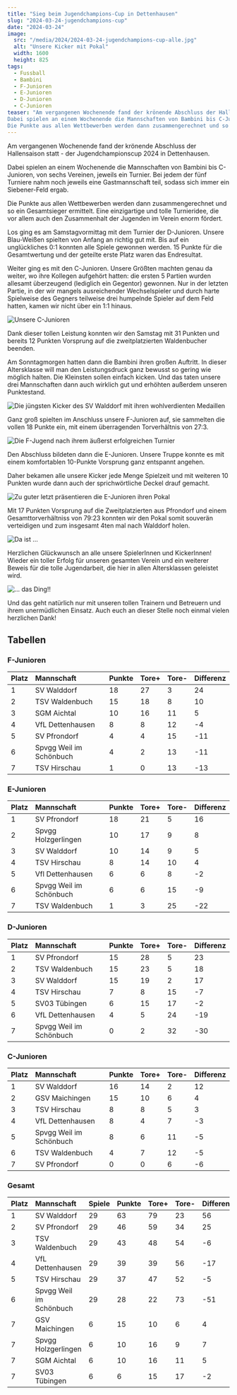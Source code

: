 ```yaml
---
title: "Sieg beim Jugendchampions-Cup in Dettenhausen"
slug: "2024-03-24-jugendchampions-cup"
date: "2024-03-24"
image:
  src: "/media/2024/2024-03-24-jugendchampions-cup-alle.jpg"
  alt: "Unsere Kicker mit Pokal"
  width: 1600
  height: 825
tags:
  - Fussball
  - Bambini
  - F-Junioren
  - E-Junioren
  - D-Junioren
  - C-Junioren
teaser: "Am vergangenen Wochenende fand der krönende Abschluss der Hallensaison statt - der Jugendchampionscup 2024 in Dettenhausen.
Dabei spielen an einem Wochenende die Mannschaften von Bambini bis C-Junioren, von sechs Vereinen, jeweils ein Turnier.
Die Punkte aus allen Wettbewerben werden dann zusammengerechnet und so ein Gesamtsieger ermittelt."
---
```

Am vergangenen Wochenende fand der krönende Abschluss der Hallensaison statt - der Jugendchampionscup 2024 in Dettenhausen.

Dabei spielen an einem Wochenende die Mannschaften von Bambini bis C-Junioren, von sechs Vereinen, jeweils ein Turnier. Bei jedem der fünf Turniere nahm noch jeweils eine Gastmannschaft teil, sodass sich immer ein Siebener-Feld ergab.

Die Punkte aus allen Wettbewerben werden dann zusammengerechnet und so ein Gesamtsieger ermittelt. Eine einzigartige und tolle Turnieridee, die vor allem auch den Zusammenhalt der Jugenden im Verein enorm fördert.

Los ging es am Samstagvormittag mit dem Turnier der D-Junioren. Unsere Blau-Weißen spielten von Anfang an richtig gut mit. Bis auf ein unglückliches 0:1 konnten alle Spiele gewonnen werden. 15 Punkte für die Gesamtwertung und der geteilte erste Platz waren das Endresultat.

Weiter ging es mit den C-Junioren. Unsere Größten machten genau da weiter, wo ihre Kollegen aufgehört hatten: die ersten 5 Partien wurden allesamt überzeugend (lediglich ein Gegentor) gewonnen. Nur in der letzten Partie, in der wir mangels ausreichender Wechselspieler und durch harte Spielweise des Gegners teilweise drei humpelnde Spieler auf dem Feld hatten, kamen wir nicht über ein 1:1 hinaus.

![Unsere C-Junioren](/media/2024/2024-03-24-jugendchampions-cup-c.jpg)

Dank dieser tollen Leistung konnten wir den Samstag mit 31 Punkten und bereits 12 Punkten Vorsprung auf die zweitplatzierten Waldenbucher beenden.

Am Sonntagmorgen hatten dann die Bambini ihren großen Auftritt. In dieser Altersklasse will man den Leistungsdruck ganz bewusst so gering wie möglich halten. Die Kleinsten sollen einfach kicken. Und das taten unsere drei Mannschaften dann auch wirklich gut und erhöhten außerdem unseren Punktestand.

![Die jüngsten Kicker des SV Walddorf mit ihren wohlverdienten Medaillen](/media/2024/2024-03-24-jugendchampions-cup-bambini.jpg)

Ganz groß spielten im Anschluss unsere F-Junioren auf, sie sammelten die vollen 18 Punkte ein, mit einem überragenden Torverhältnis von 27:3.

![Die F-Jugend nach ihrem äußerst erfolgreichen Turnier](/media/2024/2024-03-24-jugendchampions-cup-f.jpg)

Den Abschluss bildeten dann die E-Junioren. Unsere Truppe konnte es mit einem komfortablen 10-Punkte Vorsprung ganz entspannt angehen.

Daher bekamen alle unsere Kicker jede Menge Spielzeit und mit weiteren 10 Punkten wurde dann auch der sprichwörtliche Deckel drauf gemacht.

![Zu guter letzt präsentieren die E-Junioren ihren Pokal](/media/2024/2024-03-24-jugendchampions-cup-e.jpg)

Mit 17 Punkten Vorsprung auf die Zweitplatzierten aus Pfrondorf und einem Gesamttorverhältniss von 79:23 konnten wir den Pokal somit souverän verteidigen und zum insgesamt 4ten mal nach Walddorf holen.

![Da ist ...](/media/2024/2024-03-24-jugendchampions-cup-jubel-1.jpg)

Herzlichen Glückwunsch an alle unsere SpielerInnen und KickerInnen! Wieder ein toller Erfolg für unseren gesamten Verein und ein weiterer Beweis für die tolle Jugendarbeit, die hier in allen Altersklassen geleistet wird.

![... das Ding!!](/media/2024/2024-03-24-jugendchampions-cup-jubel-2.jpg)

Und das geht natürlich nur mit unseren tollen Trainern und Betreuern und ihrem unermüdlichen Einsatz.
Auch euch an dieser Stelle noch einmal vielen herzlichen Dank!

## Tabellen

### F-Junioren

| Platz | Mannschaft              | Punkte | Tore+ | Tore- | Differenz |
|:------|:------------------------|:-------|:------|:------|:----------|
| 1     | SV Walddorf             | 18     | 27    | 3     | 24        |
| 2     | TSV Waldenbuch          | 15     | 18    | 8     | 10        |
| 3     | SGM Aichtal             | 10     | 16    | 11    | 5         |
| 4     | VfL Dettenhausen        | 8      | 8     | 12    | -4        |
| 5     | SV Pfrondorf            | 4      | 4     | 15    | -11       |
| 6     | Spvgg Weil im Schönbuch | 4      | 2     | 13    | -11       |
| 7     | TSV Hirschau            | 1      | 0     | 13    | -13       |

### E-Junioren

| Platz | Mannschaft              | Punkte | Tore+ | Tore- | Differenz |
|:------|:------------------------|:-------|:------|:------|:----------|
| 1     | SV Pfrondorf            | 18     | 21    | 5     | 16        |
| 2     | Spvgg Holzgerlingen     | 10     | 17    | 9     | 8         |
| 3     | SV Walddorf             | 10     | 14    | 9     | 5         |
| 4     | TSV Hirschau            | 8      | 14    | 10    | 4         |
| 5     | Vfl Dettenhausen        | 6      | 6     | 8     | -2        |
| 6     | Spvgg Weil im Schönbuch | 6      | 6     | 15    | -9        |
| 7     | TSV Waldenbuch          | 1      | 3     | 25    | -22       |

### D-Junioren

| Platz | Mannschaft              | Punkte | Tore+ | Tore- | Differenz |
|:------|:------------------------|:-------|:------|:------|:----------|
| 1     | SV Pfrondorf            | 15     | 28    | 5     | 23        |
| 2     | TSV Waldenbuch          | 15     | 23    | 5     | 18        |
| 3     | SV Walddorf             | 15     | 19    | 2     | 17        |
| 4     | TSV Hirschau            | 7      | 8     | 15    | -7        |
| 5     | SV03 Tübingen           | 6      | 15    | 17    | -2        |
| 6     | VfL Dettenhausen        | 4      | 5     | 24    | -19       |
| 7     | Spvgg Weil im Schönbuch | 0      | 2     | 32    | -30       |

### C-Junioren

| Platz | Mannschaft              | Punkte | Tore+ | Tore- | Differenz |
|:------|:------------------------|:-------|:------|:------|:----------|
| 1     | SV Walddorf             | 16     | 14    | 2     | 12        |
| 2     | GSV Maichingen          | 15     | 10    | 6     | 4         |
| 3     | TSV Hirschau            | 8      | 8     | 5     | 3         |
| 4     | VfL Dettenhausen        | 8      | 4     | 7     | -3        |
| 5     | Spvgg Weil im Schönbuch | 8      | 6     | 11    | -5        |
| 6     | TSV Waldenbuch          | 4      | 7     | 12    | -5        |
| 7     | SV Pfrondorf            | 0      | 0     | 6     | -6        |

### Gesamt

| Platz  | Mannschaft               | Spiele  | Punkte  | Tore+  | Tore-  | Differenz  |
|:-------|:-------------------------|:--------|:--------|:-------|:-------|:-----------|
| 1      | SV Walddorf              | 29      | 63      | 79     | 23     | 56         |
| 2      | SV Pfrondorf             | 29      | 46      | 59     | 34     | 25         |
| 3      | TSV Waldenbuch           | 29      | 43      | 48     | 54     | -6         |
| 4      | VfL Dettenhausen         | 29      | 39      | 39     | 56     | -17        |
| 5      | TSV Hirschau             | 29      | 37      | 47     | 52     | -5         |
| 6      | Spvgg Weil im Schönbuch  | 29      | 28      | 22     | 73     | -51        |
| 7      | GSV Maichingen           | 6       | 15      | 10     | 6      | 4          |
| 7      | Spvgg Holzgerlingen      | 6       | 10      | 16     | 9      | 7          |
| 7      | SGM Aichtal              | 6       | 10      | 16     | 11     | 5          |
| 7      | SV03 Tübingen            | 6       | 6       | 15     | 17     | -2         |
